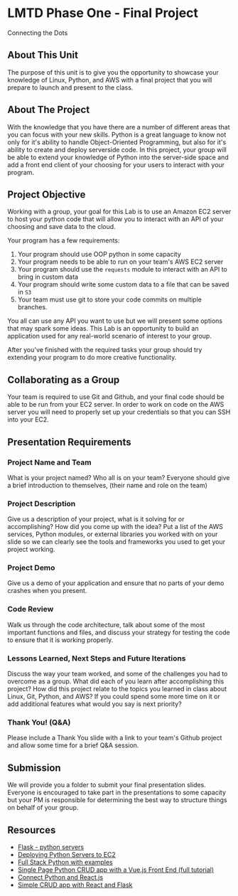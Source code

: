 # LMTD Phase One - Final Project
Connecting the Dots

## About This Unit
The purpose of this unit is to give you the opportunity to showcase your knowledge of Linux, Python, and AWS with a final project that you will prepare to launch and present to the class.

## About The Project
With the knowledge that you have there are a number of different areas that you can focus with your new skills. Python is a great language to know not only for it's ability to handle Object-Oriented Programming, but also for it's ability to create and deploy serverside code. In this project, your group will be able to extend your knowledge of Python into the server-side space and add a front end client of your choosing for your users to interact with your program.

## Project Objective
Working with a group, your goal for this Lab is to use an Amazon EC2 server to host your python code that will allow you to interact with an API of your choosing and save data to the cloud.

Your program has a few requirements: 
1) Your program should use OOP python in some capacity 
2) Your program needs to be able to run on your team's AWS EC2 server 
3) Your program should use the `requests` module to interact with an API to bring in custom data 
4) Your program should write some custom data to a file that can be saved in `S3` 
5) Your team must use git to store your code commits on multiple branches.

You all can use any API you want to use but we will present some options that may spark some ideas. This Lab is an opportunity to build an application used for any real-world scenario of interest to your group. 

After you've finished with the required tasks your group should try extending your program to do more creative functionality.

## Collaborating as a Group

Your team is required to use Git and Github, and your final code should be able to be run from your EC2 server. In order to work on code on the AWS server you will need to properly set up your credentials so that you can SSH into your EC2.

## Presentation Requirements
### Project Name and Team
What is your project named? Who all is on your team? Everyone should give a brief introduction to themselves, (their name and role on the team) 

### Project Description
Give us a description of your project, what is it solving for or accomplishing? How did you come up with the idea? Put a list of the AWS services, Python modules, or external libraries you worked with on your slide so we can clearly see the tools and frameworks you used to get your project working.

### Project Demo
Give us a demo of your application and ensure that no parts of your demo crashes when you present.

### Code Review
Walk us through the code architecture, talk about some of the most important functions and files, and discuss your strategy for testing the code to ensure that it is working properly.

### Lessons Learned, Next Steps and Future Iterations
Discuss the way your team worked, and some of the challenges you had to overcome as a group. What did each of you learn after accomplishing this project? How did this project relate to the topics you learned in class about Linux, Git, Python, and AWS? If you could spend some more time on it or add additional features what would you say is next priority?

### Thank You! (Q&A)
Please include a Thank You slide with a link to your team's Github project and allow some time for a brief Q&A session.

## Submission
We will provide you a folder to submit your final presentation slides. Everyone is encouraged to take part in the presentations to some capacity but your PM is responsible for determining the best way to structure things on behalf of your group.

## Resources
* [Flask - python servers](https://www.howtogeek.com/117435/htg-explains-the-linux-directory-structure-explained/)
* [Deploying Python Servers to EC2](https://www.codementor.io/@jqn/deploy-a-flask-app-on-aws-ec2-13hp1ilqy2)
* [Full Stack Python with examples](https://www.fullstackpython.com/flask.html)
* [Single Page Python CRUD app with a Vue.js Front End (full tutorial)](https://testdriven.io/developing-a-single-page-app-with-flask-and-vuejs)
* [Connect Python and React.js](https://www.fullstackpython.com/react.html)
* [Simple CRUD app with React and Flask](https://developer.okta.com/blog/2018/12/20/crud-app-with-python-flask-react)
